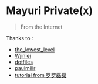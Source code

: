 # Mayuri Private(x)
> From the Internet

Thanks to :
 - [the_lowest_level](https://gitee.com/the_lowest_level/nvim)
 - [Wjinlei](https://github.com/Wjinlei/nvim)
 - [dotfiles](http://dotfiles.github.io)
 - [paulmillr](https://github.com/paulmillr/dotfiles)
 - [tutorial from 罗罗磊磊](https://www.jianshu.com/p/7UJapk)
